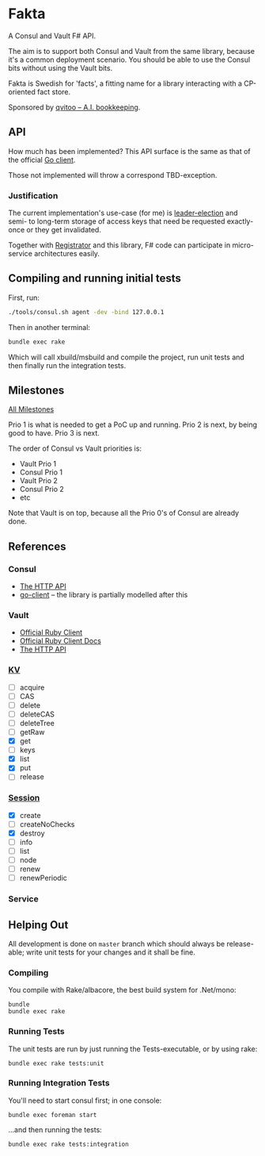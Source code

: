 # Fakta

A Consul and Vault F# API.

The aim is to support both Consul and Vault from the same library, because it's
a common deployment scenario. You should be able to use the Consul bits without
using the Vault bits.

Fakta is Swedish for 'facts', a fitting name for a library interacting with a
CP-oriented fact store.

Sponsored by
[qvitoo – A.I. bookkeeping](https://qvitoo.com/?utm_source=github&utm_campaign=fakta).

## API

How much has been implemented? This API surface is the same as that of the
official [Go client][go-client].

Those not implemented will throw a correspond TBD-exception.

### Justification

The current implementation's use-case (for me) is [leader-election][docs-LE] and semi- to
long-term storage of access keys that need be requested exactly-once or they
get invalidated.

Together with [Registrator][reg] and this library, F# code can participate in micro-
service architectures easily.

## Compiling and running initial tests

First, run:

``` bash
./tools/consul.sh agent -dev -bind 127.0.0.1
```

Then in another terminal:

``` bash
bundle exec rake
```

Which will call xbuild/msbuild and compile the project, run unit tests and then
finally run the integration tests.

## Milestones

[All Milestones](https://github.com/haf/Fakta/milestones)

Prio 1 is what is needed to get a PoC up and running.
Prio 2 is next, by being good to have.
Prio 3 is next.

The order of Consul vs Vault priorities is:

 - Vault Prio 1
 - Consul Prio 1
 - Vault Prio 2
 - Consul Prio 2
 - etc

Note that Vault is on top, because all the Prio 0's of Consul are already done.

## References

### Consul

 - [The HTTP API](https://www.consul.io/docs/agent/http.html)
 - [go-client](https://godoc.org/github.com/hashicorp/consul/api) – the library
   is partially modelled after this

### Vault

 - [Official Ruby Client](https://github.com/hashicorp/vault-ruby/tree/master/lib/vault/api)
 - [Official Ruby Client Docs](http://www.rubydoc.info/gems/vault/0.1.5)
 - [The HTTP API](https://vaultproject.io/docs/http/index.html)

### [KV][docs-KV]

 - [ ] acquire
 - [ ] CAS
 - [ ] delete
 - [ ] deleteCAS
 - [ ] deleteTree
 - [ ] getRaw
 - [x] get
 - [ ] keys
 - [x] list
 - [x] put
 - [ ] release

### [Session][docs-Session]

 - [x] create
 - [ ] createNoChecks
 - [x] destroy
 - [ ] info
 - [ ] list
 - [ ] node
 - [ ] renew
 - [ ] renewPeriodic

### Service

## Helping Out

All development is done on `master` branch which should always be release-able;
write unit tests for your changes and it shall be fine.

### Compiling

You compile with Rake/albacore, the best build system for .Net/mono:

```
bundle
bundle exec rake
```

### Running Tests

The unit tests are run by just running the Tests-executable, or by using rake:

```
bundle exec rake tests:unit
```

### Running Integration Tests

You'll need to start consul first; in one console:

```
bundle exec foreman start
```

...and then running the tests:

```
bundle exec rake tests:integration
```

 [go-client]: https://godoc.org/github.com/hashicorp/consul/api
 [docs-LE]: https://www.consul.io/docs/guides/leader-election.html
 [docs-KV]: https://www.consul.io/docs/agent/http/kv.html
 [docs-Session]: https://www.consul.io/docs/agent/http/session.html
 [reg]: https://github.com/gliderlabs/registrator
